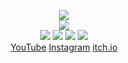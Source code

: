 <!--
README.md (Even though it's HTML) by @Blocksrey
読めますか？これは日本語です。
-->
<P ALIGN=CENTER>
	<IMG SRC=http://Blocksrey.com/images/nullgame.gif>
	<BR>
	<IMG SRC=http://lmfao.Blocksrey.com:7890/V>
	<BR>
	<A HREF=http://lmfao.Blocksrey.com:7890/L><IMG SRC=https://Blocksrey.com/images/nullgame.gif></A>
	<A HREF=http://lmfao.Blocksrey.com:7890/D><IMG SRC=https://Blocksrey.com/images/left.webp></A>
	<A HREF=http://lmfao.Blocksrey.com:7890/U><IMG SRC=https://Blocksrey.com/images/K.gif></A>
	<A HREF=http://lmfao.Blocksrey.com:7890/R><IMG SRC=https://Blocksrey.com/images/L.gif></A>
	<BR>
	<A HREF=http://YouTube.com/Blocksrey>YouTube</A>
	<A HREF=http://Instagram.com/Blocksrey>Instagram</A>
	<A HREF=http://Blocksrey.itch.io>itch.io</A>
</P>
